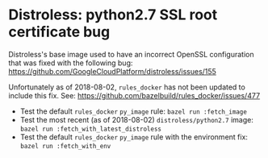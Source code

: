 # Distroless: python2.7 SSL root certificate bug

Distroless's base image used to have an incorrect OpenSSL configuration that was fixed with the following bug: https://github.com/GoogleCloudPlatform/distroless/issues/155

Unfortunately as of 2018-08-02, `rules_docker` has not been updated to include this fix. See: https://github.com/bazelbuild/rules_docker/issues/477

* Test the default `rules_docker` `py_image` rule: `bazel run :fetch_image`
* Test the most recent (as of 2018-08-02) `distroless/python2.7` image: `bazel run :fetch_with_latest_distroless`
* Test the default `rules_docker` `py_image` rule with the environment fix: `bazel run :fetch_with_env`
